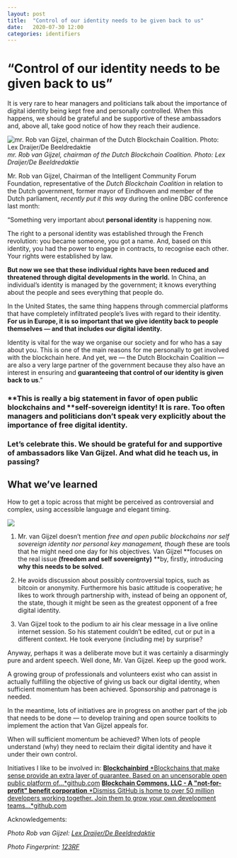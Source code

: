 ```yaml
---
layout: post
title:  "Control of our identity needs to be given back to us"
date:   2020-07-30 12:00
categories: identifiers
---
```

# “Control of our identity needs to be given back to us”

It is very rare to hear managers and politicians talk about the importance of digital identity being kept free and personally controlled. When this happens, we should be grateful and be supportive of these ambassadors and, above all, take good notice of how they reach their audience.

![mr. Rob van Gijzel, chairman of the Dutch Blockchain Coalition. Photo: *Lex Draijer/De Beeldredaktie*](https://cdn-images-1.medium.com/max/2000/1*yUAGFC1iFWXbBNkLpg4RMA.jpeg)*mr. Rob van Gijzel, chairman of the Dutch Blockchain Coalition. Photo: *Lex Draijer/De Beeldredaktie**

Mr. Rob van Gijzel, Chairman of the Intelligent Community Forum Foundation, representative of the *Dutch Blockchain Coalition* in relation to the Dutch government, former mayor of Eindhoven and member of the Dutch parliament, *recently put it this way* during the online DBC conference last month:

“Something very important about **personal identity** is happening now.

The right to a personal identity was established through the French revolution: you became someone, you got a name. And, based on this identity, you had the power to engage in contracts, to recognise each other. Your rights were established by law.

**But now we see that these individual rights have been reduced and threatened through digital developments in the world.** In China, an individual’s identity is managed by the government; it knows everything about the people and sees everything that people do.

In the United States, the same thing happens through commercial platforms that have completely infiltrated people’s lives with regard to their identity. **For us in Europe, it is so important that we give identity back to people themselves — and that includes our digital identity.**

Identity is vital for the way we organise our society and for who has a say about you. This is one of the main reasons for me personally to get involved with the blockchain here. And yet, we — the Dutch Blockchain Coalition — are also a very large partner of the government because they also have an interest in ensuring and **guaranteeing that control of our identity is given back to us**.”

### **This is really a big statement in favor of open public blockchains and **self-**sovereign identity! It is rare. Too often managers and politicians don’t speak very explicitly about the importance of free digital identity.**

### **Let’s celebrate this. We should be grateful for and supportive of ambassadors like Van Gijzel. And what did he teach us, in passing?**

## What we’ve learned

How to get a topic across that might be perceived as controversial and complex, using accessible language and elegant timing.

![](https://cdn-images-1.medium.com/max/4096/1*PBOMPI-WUaea3DUHPime_g.jpeg)

1. Mr. van Gijzel doesn’t mention *free and open public blockchains nor self sovereign identity nor personal key management, *though* t*hese are tools that he might need one day for his objectives. Van Gijzel **focuses on the real issue **(freedom and self sovereignty)** **by, firstly, introducing **why this needs to be solved**.

1. He avoids discussion about possibly controversial topics, such as bitcoin or anonymity. Furthermore his basic attitude is cooperative; he likes to work through partnership with, instead of being an opponent of, the state, though it might be seen as the greatest opponent of a free digital identity.

1. Van Gijzel took to the podium to air his clear message in a live online internet session. So his statement couldn’t be edited, cut or put in a different context. He took everyone (including me) by surprise?

Anyway, perhaps it was a deliberate move but it was certainly a disarmingly pure and ardent speech. Well done, Mr. Van Gijzel. Keep up the good work.

A growing group of professionals and volunteers exist who can assist in actually fulfilling the objective of giving us back our digital identity, when sufficient momentum has been achieved. Sponsorship and patronage is needed.

In the meantime, lots of initiatives are in progress on another part of the job that needs to be done — to develop training and open source toolkits to implement the action that Van Gijzel appeals for.

When will sufficient momentum be achieved? When lots of people understand (why) they need to reclaim their digital identity and have it under their own control.

Initiatives I like to be involved in:
[**Blockchainbird**
*Blockchains that make sense provide an extra layer of guarantee. Based on an uncensorable open public platform of…*github.com](https://github.com/Blockchainbird)
[**Blockchain Commons, LLC - A "not-for-profit" benefit corporation**
*Dismiss GitHub is home to over 50 million developers working together. Join them to grow your own development teams…*github.com](https://github.com/BlockchainCommons)

Acknowledgements:

*Photo Rob van Gijzel: [Lex Draijer/De Beeldredaktie](http://www.beeldredaktie.nl/Home.aspx)*

*Photo Fingerprint: [123RF](https://www.123rf.com/photo_48270074_identity-freedom-concept-as-a-fingerprint-transforming-into-flying-birds-as-a-metaphor-for-a-person-.html?term=freedom)*
